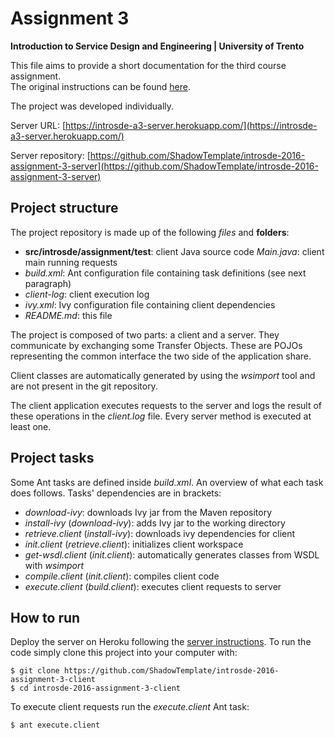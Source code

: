 # Assignment 3

**Introduction to Service Design and Engineering | University of Trento**

This file aims to provide a short documentation for the third course assignment.  
The original instructions can be found [here](https://sites.google.com/a/unitn.it/introsde_2016-17/lab-sessions/assignments/assignment-3).

The project was developed individually.

Server URL: [https://introsde-a3-server.herokuapp.com/](https://introsde-a3-server.herokuapp.com/)

Server repository: [https://github.com/ShadowTemplate/introsde-2016-assignment-3-server](https://github.com/ShadowTemplate/introsde-2016-assignment-3-server)

## Project structure

The project repository is made up of the following *files* and **folders**:
* **src/introsde/assignment/test**: client Java source code
    *Main.java*: client main running requests
* *build.xml*: Ant configuration file containing task definitions (see next paragraph)
* *client-log*: client execution log
* *ivy.xml*: Ivy configuration file containing client dependencies
* *README.md*: this file

The project is composed of two parts: a client and a server. They communicate by exchanging some Transfer Objects.
These are POJOs representing the common interface the two side of the application share.

Client classes are automatically generated by using the *wsimport* tool and are not present in the git repository.

The client application executes requests to the server and logs the result of these operations in the *client.log* file.
Every server method is executed at least one.


## Project tasks

Some Ant tasks are defined inside *build.xml*. An overview of what each task does follows. Tasks' dependencies are in brackets:
* *download-ivy*: downloads Ivy jar from the Maven repository
* *install-ivy* (*download-ivy*): adds Ivy jar to the working directory
* *retrieve.client* (*install-ivy*): downloads ivy dependencies for client
* *init.client* (*retrieve.client*): initializes client workspace
* *get-wsdl.client* (*init.client*): automatically generates classes from WSDL with *wsimport*
* *compile.client* (*init.client*): compiles client code 
* *execute.client* (*build.client*): executes client requests to server


## How to run

Deploy the server on Heroku following the [server instructions](https://github.com/ShadowTemplate/introsde-2016-assignment-3-server/blob/master/README.md).
To run the code simply clone this project into your computer with:
```
$ git clone https://github.com/ShadowTemplate/introsde-2016-assignment-3-client
$ cd introsde-2016-assignment-3-client
```

To execute client requests run the *execute.client* Ant task:
```
$ ant execute.client
```
